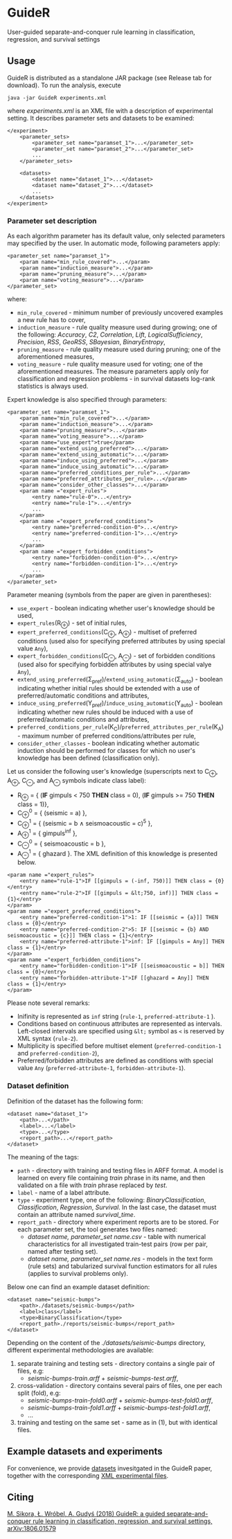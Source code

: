 # GuideR
User-guided separate-and-conquer rule learning in classification, regression, and survival settings

## Usage
GuideR is distributed as a standalone JAR package (see Release tab for download). To run the analysis, execute
```
java -jar GuideR experiments.xml
```
where *experiments.xml* is an XML file with a description of experimental setting. It describes parameter sets and datasets to be examined: 
```
</experiment>
	<parameter_sets>
		<parameter_set name="paramset_1">...</parameter_set>
    	<parameter_set name="paramset_2">...</parameter_set>
    	...
  	</parameter_sets>

  	<datasets>
    	<dataset name="dataset_1">...</dataset>
    	<dataset name="dataset_2">...</dataset>
    	...
  	</datasets>
</experiment>
```
### Parameter set description

As each algorithm parameter has its default value, only selected parameters may specified by the user. In automatic mode, following parameters apply:

```
<parameter_set name="paramset_1">
  	<param name="min_rule_covered">...</param>
  	<param name="induction_measure">...</param>
  	<param name="pruning_measure">...</param>
	<param name="voting_measure">...</param>
</parameter_set>
```    
where:
* `min_rule_covered` - minimum number of previously uncovered examples a new rule has to cover,
* `induction_measure` - rule quality measure used during growing; one of the following: *Accuracy*, *C2*, *Correlation*, 		*Lift*,	*LogicalSufficiency*,	*Precision*, *RSS*,	*GeoRSS*, *SBayesian*, *BinaryEntropy*,
* `pruning_measure` - rule quality measure used during pruning; one of the aforementioned measures,
* `voting_measure` - rule quality measure used for voting; one of the aforementioned measures.
The measure parameters apply only for classification and regression problems - in survival datasets log-rank statistics is always used.

Expert knowledge is also specified through parameters:
```
<parameter_set name="paramset_1">
  	<param name="min_rule_covered">...</param>
  	<param name="induction_measure">...</param>
  	<param name="pruning_measure">...</param>
	<param name="voting_measure">...</param>
  	<param name="use_expert">true</param>
  	<param name="extend_using_preferred">...</param>
  	<param name="extend_using_automatic">...</param>
  	<param name="induce_using_preferred">...</param>
  	<param name="induce_using_automatic">...</param>
  	<param name="preferred_conditions_per_rule">...</param>
  	<param name="preferred_attributes_per_rule>...</param>
   	<param name="consider_other_classes">...</param>
  	<param name ="expert_rules">
		<entry name="rule-0">...</entry>
		<entry name="rule-1">...</entry>
		...
  	</param>
  	<param name ="expert_preferred_conditions">
		<entry name="preferred-condition-0">...</entry>
		<entry name="preferred-condition-1">...</entry>
		...
  	</param>
  	<param name ="expert_forbidden_conditions">
		<entry name="forbidden-condition-0">...</entry>
		<entry name="forbidden-condition-1">...</entry>
		...
  	</param>
</parameter_set>
``` 

Parameter meaning (symbols from the paper are given in parentheses):
* `use_expert` - boolean indicating whether user's knowledge should be used,
* `expert_rules`(R<sub>&oplus;</sub>) - set of initial rules,
* `expert_preferred_conditions`(C<sub>&oplus;</sub>, A<sub>&oplus;</sub>) - multiset of preferred conditions (used also for specifying preferred attributes by using special value `Any`),
* `expert_forbidden_conditions`(C<sub>&ominus;</sub>, A<sub>&ominus;</sub>) - set of forbidden conditions (used also for specifying forbidden attributes by using special valye `Any`),
* `extend_using_preferred`(&Sigma;<sub>pref</sub>)/`extend_using_automatic`(&Sigma;<sub>auto</sub>) - boolean indicating whether initial rules should be extended with a use of preferred/automatic conditions and attributes,
* `induce_using_preferred`(&Upsilon;<sub>pref</sub>)/`induce_using_automatic`(&Upsilon;<sub>auto</sub>) - boolean indicating whether new rules should be induced with a use of preferred/automatic conditions and attributes,
* `preferred_conditions_per_rule`(K<sub>C</sub>)/`preferred_attributes_per_rule`(K<sub>A</sub>) - maximum number of preferred conditions/attributes per rule,
* `consider_other_classes` - boolean indicating whether automatic induction should be performed for classes for which no user's knowledge has been defined (classification only).

Let us consider the following user's knowledge (superscripts next to C<sub>&oplus;</sub>, A<sub>&oplus;</sub>, C<sub>&ominus;</sub>, and A<sub>&ominus;</sub> symbols indicate class label):
* R<sub>&oplus;</sub> = { (**IF** gimpuls < 750 **THEN** class = 0), (**IF** gimpuls >= 750 **THEN** class = 1)},
* C<sub>&oplus;</sub><sup>0</sup> = { (seismic = a) }, 
* C<sub>&oplus;</sub><sup>1</sup> = { (seismic = b &wedge; seismoacoustic = c)<sup>5</sup> }, 
* A<sub>&oplus;</sub><sup>1</sup> = { gimpuls<sup>inf</sup> },
* C<sub>&ominus;</sub><sup>0</sup> = { seismoacoustic = b },
* A<sub>&ominus;</sub><sup>1</sup> = { ghazard }.
The XML definition of this knowledge is presented below.
```
<param name ="expert_rules">
	<entry name="rule-1">IF [[gimpuls = (-inf, 750)]] THEN class = {0}</entry>
	<entry name="rule-2">IF [[gimpuls = &lt;750, inf)]] THEN class = {1}</entry>
</param>
<param name ="expert_preferred_conditions">
	<entry name="preferred-condition-1">1: IF [[seismic = {a}]] THEN class = {0}</entry>
	<entry name="preferred-condition-2">5: IF [[seismic = {b} AND seismoacoustic = {c}]] THEN class = {1}</entry>
	<entry name="preferred-attribute-1">inf: IF [[gimpuls = Any]] THEN class = {1}</entry>
</param>
<param name ="expert_forbidden_conditions">
	<entry name="forbidden-condition-1">IF [[seismoacoustic = b]] THEN class = {0}</entry>
	<entry name="forbidden-attribute-1">IF [[ghazard = Any]] THEN class = {1}</entry>
</param>
```
Please note several remarks:
* Inifinity is represented as `inf` string (`rule-1`, `preferred-attribute-1` ).
* Conditions based on continuous attributes are represented as intervals. Left-closed intervals are specified using `&lt;` symbol as `<` is reserved by XML syntax (`rule-2`).
* Multiplicity is specified before multiset element (`preferred-condition-1` and `preferred-condition-2`),
* Preferred/forbidden attributes are defined as conditions with special value `Any` (`preferred-attribute-1`, `forbidden-attribute-1`).

### Dataset definition

Definition of the dataset has the following form:

```
<dataset name="dataset_1">
  	<path>...</path>
  	<label>...</label>
  	<type>...</type>
  	<report_path>...</report_path>
</dataset>
```

The meaning of the tags:
 * `path` - directory with training and testing files in ARFF format. A model is learned on every file containing *train* phrase in its name, and then validated on a file with *train* phrase replaced by *test*. 
 * `label` - name of a label attribute.
 * `type` - experiment type, one of the following: *BinaryClassification*, *Classification*, *Regression*, *Survival*. In the last case, the dataset must contain an attribute named *survival_time*. 
 * `report_path` - directory where experiment reports are to be stored. For each parameter set, the tool generates two files named: 
      * *dataset name, parameter_set name.csv* - table with numerical characteristics for all investigated train-test pairs (row per pair, named after testing set).
      * *dataset name, parameter_set name.res* - models in the text form (rule sets) and tabularized survival function estimators for all rules (applies to survival problems only).

Below one can find an example dataset definition:
```
<dataset name="seismic-bumps">
  	<path>./datasets/seismic-bumps</path>
  	<label>class</label>
  	<type>BinaryClassification</type>
  	<report_path>./reports/seismic-bumps</report_path>
</dataset>
```
Depending on the content of the *./datasets/seismic-bumps* directory, different experimental methodologies are available: 
1. separate training and testing sets - directory contains a single pair of files, e.g:
    * *seismic-bumps-train.arff* + *seismic-bumps-test.arff*,
2. cross-validation - directory contains several pairs of files, one per each split (fold), e.g:
    * *seismic-bumps-train-fold0.arff* + *seismic-bumps-test-fold0.arff*,
    * *seismic-bumps-train-fold1.arff* + *seismic-bumps-test-fold1.arff*,
    * ...
3. training and testing on the same set - same as in (1), but with identical files.

## Example datasets and experiments

For convenience, we provide [datasets](https://github.com/adaa-polsl/GuideR/tree/master/datasets) invesitgated in the GuideR paper, together with the corresponding [XML experimental files](https://github.com/adaa-polsl/GuideR/tree/master/experiments).

## Citing

[M. Sikora, Ł. Wróbel, A. Gudyś (2018) GuideR: a guided separate-and-conquer rule learning in classification, regression, and survival settings, arXiv:1806.01579](https://arxiv.org/abs/1806.01579)

